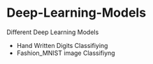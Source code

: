 # Deep-Learning-Models
Different Deep Learning Models
 * Hand Written Digits Classifiying
 * Fashion_MNIST image Classifiyng
             
